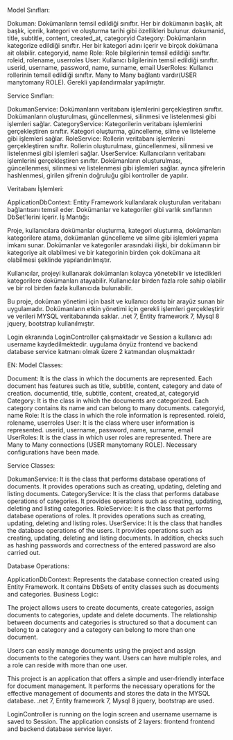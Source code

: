Model Sınıfları:

Dokuman: Dokümanların temsil edildiği sınıftır. Her bir dokümanın başlık, alt başlık, içerik, kategori ve oluşturma tarihi gibi özellikleri bulunur.
dokumanid, title, subtitle, content, created_at, categoryid
Category: Dokümanların kategorize edildiği sınıftır. Her bir kategori adını içerir ve birçok dokümana ait olabilir.
categoryid, name
Role: Role bilgilerinin temsil edildiği sınıftır.
roleid, rolename, userroles
User: Kullanıcı bilgilerinin temsil edildiği sınıftır.
userid, username, password, name, surname, email
UserRoles: Kullanıcı rollerinin temsil edildiği sınıftır. Many to Many bağlantı vardır(USER manytomany ROLE). Gerekli yapılandırmalar yapılmıştır.

Service Sınıfları:

DokumanService: Dokümanların veritabanı işlemlerini gerçekleştiren sınıftır. Dokümanların oluşturulması, güncellenmesi, silinmesi ve listelenmesi gibi işlemleri sağlar.
CategoryService: Kategorilerin veritabanı işlemlerini gerçekleştiren sınıftır. Kategori oluşturma, güncelleme, silme ve listeleme gibi işlemleri sağlar.
RoleService: Rollerin veritabanı işlemlerini gerçekleştiren sınıftır. Rollerin oluşturulması, güncellenmesi, silinmesi ve listelenmesi gibi işlemleri sağlar.
UserService: Kullanıcıların veritabanı işlemlerini gerçekleştiren sınıftır. Dokümanların oluşturulması, güncellenmesi, silinmesi ve listelenmesi gibi işlemleri sağlar.
ayrıca şifrelerin hashlenmesi, girilen şifrenin doğruluğu gibi kontroller de yapılır. 

Veritabanı İşlemleri:

ApplicationDbContext: Entity Framework kullanılarak oluşturulan veritabanı bağlantısını temsil eder. Dokümanlar ve kategoriler gibi varlık sınıflarının DbSet'lerini içerir.
İş Mantığı:

Proje, kullanıcılara dokümanlar oluşturma, kategori oluşturma, dokümanları kategorilere atama, dokümanları güncelleme ve silme gibi işlemleri yapma imkanı sunar.
Dokümanlar ve kategoriler arasındaki ilişki, bir dokümanın bir kategoriye ait olabilmesi ve bir kategorinin birden çok dokümana ait olabilmesi şeklinde yapılandırılmıştır.

Kullanıcılar, projeyi kullanarak dokümanları kolayca yönetebilir ve istedikleri kategorilere dokümanları atayabilir.
Kullanıcılar birden fazla role sahip olabilir ve bir rol birden fazla kullanıcıda bulunabilir.

Bu proje, doküman yönetimi için basit ve kullanıcı dostu bir arayüz sunan bir uygulamadır. Dokümanların etkin yönetimi için gerekli işlemleri gerçekleştirir ve verileri MYSQL veritabanında saklar. .net 7, Entity framework 7, Mysql 8 jquery, bootstrap kullanılmıştır.

Login ekranında LoginController çalışmaktadır ve Session a kullanıcı adı username kaydedilmektedir. 
uygulama önyüz frontend ve backend database service katmanı olmak üzere 2 katmandan oluşmaktadır

EN:
Model Classes:

Document: It is the class in which the documents are represented. Each document has features such as title, subtitle, content, category and date of creation.
documentid, title, subtitle, content, created_at, categoryid
Category: It is the class in which the documents are categorized. Each category contains its name and can belong to many documents.
categoryid, name
Role: It is the class in which the role information is represented.
roleid, rolename, userroles
User: It is the class where user information is represented.
userid, username, password, name, surname, email
UserRoles: It is the class in which user roles are represented. There are Many to Many connections (USER manytomany ROLE). Necessary configurations have been made.

Service Classes:

DokumanService: It is the class that performs database operations of documents. It provides operations such as creating, updating, deleting and listing documents.
CategoryService: It is the class that performs database operations of categories. It provides operations such as creating, updating, deleting and listing categories.
RoleService: It is the class that performs database operations of roles. It provides operations such as creating, updating, deleting and listing roles.
UserService: It is the class that handles the database operations of the users. It provides operations such as creating, updating, deleting and listing documents.
In addition, checks such as hashing passwords and correctness of the entered password are also carried out.

Database Operations:

ApplicationDbContext: Represents the database connection created using Entity Framework. It contains DbSets of entity classes such as documents and categories.
Business Logic:

The project allows users to create documents, create categories, assign documents to categories, update and delete documents.
The relationship between documents and categories is structured so that a document can belong to a category and a category can belong to more than one document.

Users can easily manage documents using the project and assign documents to the categories they want.
Users can have multiple roles, and a role can reside with more than one user.

This project is an application that offers a simple and user-friendly interface for document management. It performs the necessary operations for the effective management of documents and stores the data in the MYSQL database. .net 7, Entity framework 7, Mysql 8 jquery, bootstrap are used.

LoginController is running on the login screen and username username is saved to Session.
The application consists of 2 layers: frontend frontend and backend database service layer.
